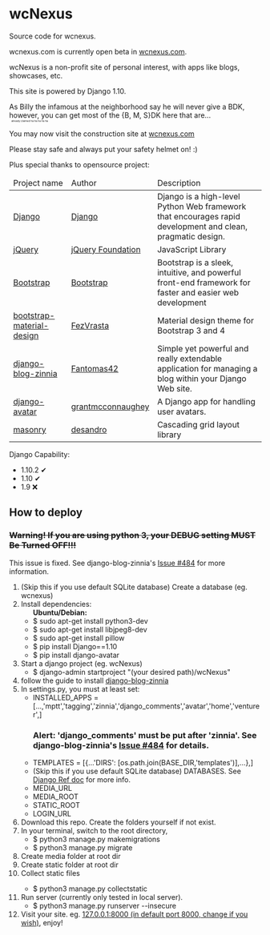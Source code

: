 # wcNexus
Source code for wcnexus.
<p>wcnexus.com is currently open beta in <a href="http://www.wcnexus.com">wcnexus.com</a>.</p>
<p>wcNexus is a non-profit site of personal interest, with apps like blogs, showcases, etc.</p>
<p>This site is powered by Django 1.10.</p>

<p>As Billy the infamous at the neighborhood say he will never give a BDK, however, you can get most of the {B, M, S}DK here that are... 
<br />
<span style='font-size: 5px'>&nbsp;&nbsp;&nbsp;already claimed ha ha ha ha ha</span>

<p>You may now visit the construction site at <a href="http://www.wcnexus.com"  target="_blank">wcnexus.com</a></p>
<p>Please stay safe and always put your safety helmet on! :)</p>

<p>Plus special thanks to opensource project:</p>
<table>
  <thead>
    <tr>
      <td>Project name</td>      <td>Author</td>      <td>Description</td>
    </tr>
  </thead>
  <tbody>
      <tr>
        <td><a href="https://github.com/django/django" target="_blank">Django</a></td>
        <td><a href="https://github.com/django" target="_blank">Django</a></td>
        <td>Django is a high-level Python Web framework that encourages rapid development and clean, pragmatic design.</td>
      </tr>
      <tr>
        <td><a href="https://github.com/jquery/jquery" target="_blank">jQuery</a></td>
        <td><a href="https://github.com/jquery">jQuery Foundation</a></td>
        <td>JavaScript Library</td>
      </tr>
      <tr>
        <td><a href="https://github.com/twbs/bootstrap" target="_blank">Bootstrap</a></td>
        <td><a href="https://github.com/twbs" target="_blank">Bootstrap</a></td>
        <td>Bootstrap is a sleek, intuitive, and powerful front-end framework for faster and easier web development</td>
      </tr>
      <tr>
        <td><a href="https://github.com/FezVrasta/bootstrap-material-design" target="_blank">bootstrap-material-design</a></td>
        <td><a href="https://github.com/FezVrasta" target="_blank">FezVrasta</a></td>
        <td>Material design theme for Bootstrap 3 and 4</td>
      </tr>
      <tr>
        <td><a href="https://github.com/Fantomas42/django-blog-zinnia" target="_blank">django-blog-zinnia</a></td>
        <td><a href="https://github.com/Fantomas42" target="_blank">Fantomas42</a></td>
        <td>Simple yet powerful and really extendable application for managing a blog within your Django Web site.</td>
      </tr>
      <tr>
        <td><a href="https://github.com/grantmcconnaughey/django-avatar" target="_blank">django-avatar</a></td>
        <td><a href="https://github.com/grantmcconnaughey" target="_blank">grantmcconnaughey</a></td>
        <td>A Django app for handling user avatars.</td>
      </tr>
      <tr>
        <td><a href="https://github.com/desandro/masonry" target="_blank">masonry</a></td>
        <td><a href="https://github.com/desandro" target="_blank">desandro</a></td>
        <td>Cascading grid layout library</td>
      </tr>
  </tbody>
</table>

<p>Django Capability:</p>
<ul>
  <li>1.10.2 <span>✔</span></li>
  <li>1.10 <span>✔</span></li>
  <li>1.9 <span>❌</span></li>
</ul>

<h2>How to deploy</h2>
<del><h3>Warning! If you are using python 3, your <strong>DEBUG</strong> setting <b>MUST Be Turned OFF!!!</b> </h3></del>
<p>This issue is fixed. See django-blog-zinnia's <a href='https://github.com/Fantomas42/django-blog-zinnia/issues/484'  target="_blank">Issue #484</a> for more information.</p>

<ol>
	<li>(Skip this if you use default SQLite database) Create a database (eg. wcnexus)</li>
	<li>
		Install dependencies:
		<ul>
			<b>Ubuntu/Debian:</b>
			<li>$ sudo apt-get install python3-dev</li>
			<li>$ sudo apt-get install libjpeg8-dev</li>
			<li>$ sudo apt-get install pillow</li>
			<li>$ pip install Django==1.10</li>
			<li>$ pip install django-avatar</li>
		</ul>
	</li>
	<li>
		Start a django project (eg. wcNexus)
		<ul>
			<li>$ django-admin startproject "(your desired path)/wcNexus"</li>
		</ul>
	</li>
	<li>
		follow the guide to install <a href='https://github.com/Fantomas42/django-blog-zinnia'  target="_blank">django-blog-zinnia</a>
	</li>
	<li>
		In settings.py, you must at least set:
		<ul>
			<li>INSTALLED_APPS = [...,'mptt','tagging','zinnia','django_comments','avatar','home','venturer',]<br />
<h3>Alert: 'django_comments' must be put after 'zinnia'. See django-blog-zinnia's <a href='https://github.com/Fantomas42/django-blog-zinnia/issues/484'  target="_blank">Issue #484</a> for details.</h3>
			</li>
			<li>TEMPLATES = [{...'DIRS': [os.path.join(BASE_DIR,'templates')],...},]</li>
			<li>(Skip this if you use default SQLite database) DATABASES. See <a href="https://docs.djangoproject.com/en/1.10/ref/databases/"  target="_blank">Django Ref doc</a> for more info.</li>
			<li>MEDIA_URL</li>
			<li>MEDIA_ROOT</li>
			<li>STATIC_ROOT</li>
			<li>LOGIN_URL</li>
		</ul>
	</li>
	<li>
		Download this repo. Create the folders yourself if not exist.
	</li>
	<li>
		In your terminal, switch to the root directory, 
		<ul>
			<li>$ python3 manage.py makemigrations</li>
			<li>$ python3 manage.py migrate</li>
		</ul>
	</li>
	<li>Create media folder at root dir</li>
	<li>Create static folder at root dir</li>
	<li>Collect static files</li>
		<ul><li>$ python3 manage.py collectstatic</li></ul>
	<li>Run server (currently only tested in local server).
		<ul><li>$ python3 manage.py runserver --insecure</li></ul>
	</li>
	<li>Visit your site. eg. <a href="http://127.0.0.1:8000"  target="_blank">127.0.0.1:8000 (in default port 8000, change if you wish)</a>, enjoy!</li>
</ol>
